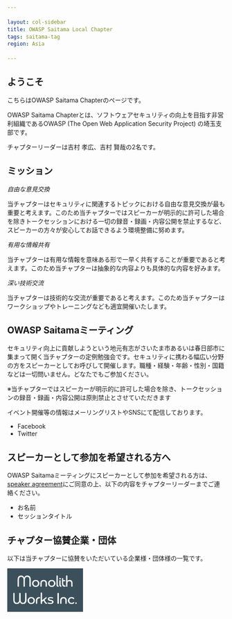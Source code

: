 ```yaml
---

layout: col-sidebar
title: OWASP Saitama Local Chapter
tags: saitama-tag
region: Asia

---
```


## ようこそ

こちらはOWASP Saitama Chapterのページです。

OWASP Saitama Chapterとは、ソフトウェアセキュリティの向上を目指す非営利組織であるOWASP (The Open Web Application Security Project) の埼玉支部です。

チャプターリーダーは吉村 孝広、吉村 賢哉の2名です。

## ミッション

*自由な意見交換*

当チャプターはセキュリティに関連するトピックにおける自由な意見交換が最も重要と考えます。このため当チャプターではスピーカーが明示的に許可した場合を除きトークセッションにおける一切の録音・録画・内容公開を禁止するなど、スピーカーの方々が安心してお話できるよう環境整備に努めます。

*有用な情報共有*

当チャプターは有用な情報を意味ある形で一早く共有することが重要であると考えます。このため当チャプターは抽象的な内容よりも具体的な内容を好みます。

*深い技術交流*

当チャプターは技術的な交流が重要であると考えます。このため当チャプターはワークショップやトレーニングなども適宜開催いたします。


## OWASP Saitamaミーティング
セキュリティ向上に貢献しようという地元有志がさいたま市あるいは春日部市に集まって開く当チャプターの定例勉強会です。セキュリティに携わる幅広い分野の方をスピーカーとしてお呼びして開催します。職種・経験・年齢・性別・国籍などは一切問いません。どなたでもご参加ください。

※当チャプターではスピーカーが明示的に許可した場合を除き、トークセッションの録音・録画・内容公開は原則禁止とさせていただきます

イベント開催等の情報はメーリングリストやSNSにて配信しております。

* Facebook
* Twitter

## スピーカーとして参加を希望される方へ

OWASP Saitamaミーティングにスピーカーとして参加を希望される方は、[speaker agreement](/www-policy/legal/speaker-agreement)にご同意の上、以下の内容をチャプターリーダーまでご連絡ください。

 * お名前
 * セッションタイトル

## チャプター協賛企業・団体

以下は当チャプターに協賛をいただいている企業様・団体様の一覧です。

[<img alt="Monolith Works Inc." src="/assets/images/monolithworks.png" height="100" >](https://monolithworks.co.jp/)
